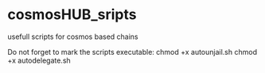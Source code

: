 # cosmosHUB_sripts
usefull  scripts for cosmos based chains

Do not forget to mark the scripts executable: 
    chmod +x autounjail.sh
    chmod +x autodelegate.sh
